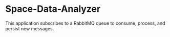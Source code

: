 # Space-Data-Analyzer

This application subscribes to a RabbitMQ queue to consume, process, and persist new messages.